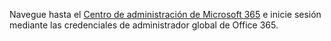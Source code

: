 Navegue hasta el [Centro de administración de Microsoft 365](https://admin.microsoft.com) e inicie sesión mediante las credenciales de administrador global de Office 365.